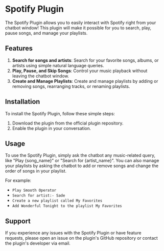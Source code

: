 # Spotify Plugin

The Spotify Plugin allows you to easily interact with Spotify right from your chatbot window! This plugin will make it possible for you to search, play, pause songs, and manage your playlists.

## Features

1. **Search for songs and artists**: Search for your favorite songs, albums, or artists using simple natural language queries.
2. **Play, Pause, and Skip Songs**: Control your music playback without leaving the chatbot window.
3. **Create and Manage Playlists**: Create and manage playlists by adding or removing songs, rearranging tracks, or renaming playlists.

## Installation

To install the Spotify Plugin, follow these simple steps:

1. Download the plugin from the official plugin repository.
2. Enable the plugin in your conversation.

## Usage

To use the Spotify Plugin, simply ask the chatbot any music-related query, like "Play {song_name}" or "Search for {artist_name}". You can also manage your playlists by asking the chatbot to add or remove songs and change the order of songs in your playlist.

For example:

- `Play Smooth Operator`
- `Search for artist:- Sade`
- `Create a new playlist called My Favorites`
- `Add Wonderful Tonight to the playlist My Favorites`

## Support

If you experience any issues with the Spotify Plugin or have feature requests, please open an issue on the plugin's GitHub repository or contact the plugin's developer via email.
